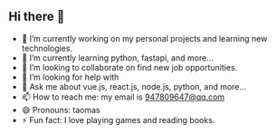 ## Hi there 👋


- 🔭 I’m currently working on my personal projects and learning new technologies.
- 🌱 I’m currently learning python, fastapi, and more...
- 👯 I’m looking to collaborate on find new job opportunities.
- 🤔 I’m looking for help with 
- 💬 Ask me about vue.js, react.js, node.js, python, and more...
- 📫 How to reach me: my email is 947809647@qq.com
- 😄 Pronouns: taomas
- ⚡ Fun fact: I love playing games and reading books.
